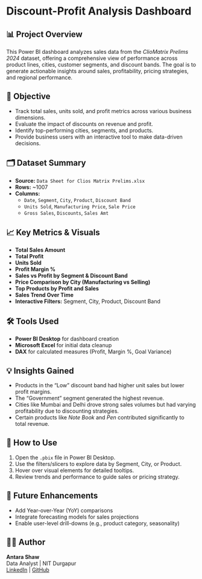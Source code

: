 # Discount-Profit Analysis Dashboard 

## 📊 Project Overview
This Power BI dashboard analyzes sales data from the *ClioMatrix Prelims 2024* dataset, offering a comprehensive view of performance across product lines, cities, customer segments, and discount bands. The goal is to generate actionable insights around sales, profitability, pricing strategies, and regional performance.

## 🎯 Objective
- Track total sales, units sold, and profit metrics across various business dimensions.
- Evaluate the impact of discounts on revenue and profit.
- Identify top-performing cities, segments, and products.
- Provide business users with an interactive tool to make data-driven decisions.

## 🗂️ Dataset Summary
- **Source:** `Data Sheet for Clios Matrix Prelims.xlsx`
- **Rows:** ~1007 
- **Columns:**
  - `Date`, `Segment`, `City`, `Product`, `Discount Band`
  - `Units Sold`, `Manufacturing Price`, `Sale Price`
  - `Gross Sales`, `Discounts`, `Sales Amt`

## 📈 Key Metrics & Visuals
- **Total Sales Amount**
- **Total Profit**
- **Units Sold**
- **Profit Margin %**
- **Sales vs Profit by Segment & Discount Band**
- **Price Comparison by City (Manufacturing vs Selling)**
- **Top Products by Profit and Sales**
- **Sales Trend Over Time**
- **Interactive Filters:** Segment, City, Product, Discount Band

## 🛠️ Tools Used
- **Power BI Desktop** for dashboard creation
- **Microsoft Excel** for initial data cleanup
- **DAX** for calculated measures (Profit, Margin %, Goal Variance)

## 💡 Insights Gained
- Products in the “Low” discount band had higher unit sales but lower profit margins.
- The “Government” segment generated the highest revenue.
- Cities like Mumbai and Delhi drove strong sales volumes but had varying profitability due to discounting strategies.
- Certain products like *Note Book* and *Pen* contributed significantly to total revenue.

## 🚀 How to Use
1. Open the `.pbix` file in Power BI Desktop.
2. Use the filters/slicers to explore data by Segment, City, or Product.
3. Hover over visual elements for detailed tooltips.
4. Review trends and performance to guide sales or pricing strategy.

## 📌 Future Enhancements
- Add Year-over-Year (YoY) comparisons
- Integrate forecasting models for sales projections
- Enable user-level drill-downs (e.g., product category, seasonality)

## 🧑‍💻 Author
**Antara Shaw**  
Data Analyst | NIT Durgapur  
[LinkedIn](https://www.linkedin.com/in/antara-shaw-480384224/) | [GitHub](https://github.com/antara-1505)

